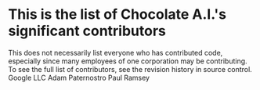 # This is the list of Chocolate A.I.'s significant contributors

This does not necessarily list everyone who has contributed code,
especially since many employees of one corporation may be contributing.
To see the full list of contributors, see the revision history in
source control.
Google LLC
Adam Paternostro
Paul Ramsey
